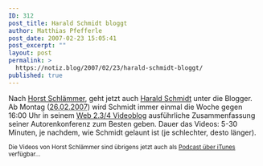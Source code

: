```yaml
---
ID: 312
post_title: Harald Schmidt bloggt
author: Matthias Pfefferle
post_date: 2007-02-23 15:05:41
post_excerpt: ""
layout: post
permalink: >
  https://notiz.blog/2007/02/23/harald-schmidt-bloggt/
published: true
---
```

Nach <a href="http://www.schlaemmerblog.tv/">Horst Schlämmer</a>, geht jetzt auch <a href="http://www.haraldschmidt.tv/">Harald Schmidt</a> unter die Blogger. <span class="vevent">Ab Montag (<abbr class="dtstart" title="2007-02-26">26.02.2007</abbr>) wird <span class="summary">Schmidt</span> immer einmal die Woche gegen 16:00 Uhr in seinem <a href="http://www.haraldschmidt.tv/html/deutsch/news/newseinzeln/newseinzeln.php?id=616" class="url">Web 2.3/4 Videoblog</a> ausführliche Zusammenfassung seiner Autorenkonferenz zum Besten geben</span>. Dauer das Videos: 5-30 Minuten, je nachdem, wie Schmidt gelaunt ist (je schlechter, desto länger).

<small>Die Videos von Horst Schlämmer sind übrigens jetzt auch als <a href="http://phobos.apple.com/WebObjects/MZStore.woa/wa/viewPodcast?id=215924707">Podcast über iTunes</a> verfügbar...</small>

<!--save-hcal-->